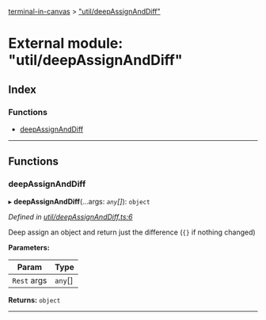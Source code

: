 [terminal-in-canvas](../README.md) > ["util/deepAssignAndDiff"](../modules/_util_deepassignanddiff_.md)

# External module: "util/deepAssignAndDiff"

## Index

### Functions

* [deepAssignAndDiff](_util_deepassignanddiff_.md#deepassignanddiff)

---

## Functions

<a id="deepassignanddiff"></a>

###  deepAssignAndDiff

▸ **deepAssignAndDiff**(...args: *`any`[]*): `object`

*Defined in [util/deepAssignAndDiff.ts:6](https://github.com/danikaze/terminal-in-canvas/blob/bacbdf6/src/util/deepAssignAndDiff.ts#L6)*

Deep assign an object and return just the difference (`{}` if nothing changed)

**Parameters:**

| Param | Type |
| ------ | ------ |
| `Rest` args | `any`[] |

**Returns:** `object`

___

